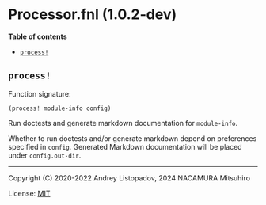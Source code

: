# Processor.fnl (1.0.2-dev)

**Table of contents**

- [`process!`](#process)

## `process!`

Function signature:

```
(process! module-info config)
```

Run doctests and generate markdown documentation for `module-info`.

Whether to run doctests and/or generate markdown depend on preferences specified
in `config`. Generated Markdown documentation will be placed under `config.out-dir`.

---

Copyright (C) 2020-2022 Andrey Listopadov, 2024 NACAMURA Mitsuhiro

License: [MIT](https://git.sr.ht/~m15a/fnldoc/tree/main/item/LICENSE)

<!-- Generated with Fnldoc 1.0.2-dev
     https://sr.ht/~m15a/fnldoc/ -->
